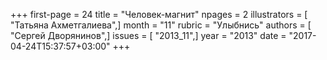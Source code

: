 +++
first-page = 24
title = "Человек-магнит"
npages = 2
illustrators = [ "Татьяна Ахметгалиева",]
month = "11"
rubric = "Улыбнись"
authors = [ "Сергей Дворянинов",]
issues = [ "2013_11",]
year = "2013"
date = "2017-04-24T15:37:57+03:00"
+++
